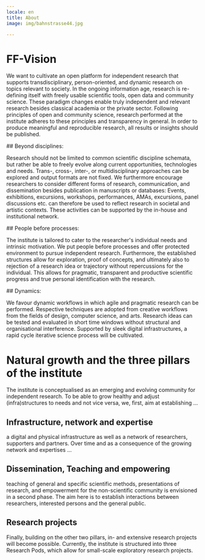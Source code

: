 ```yaml
---
locale: en
title: About
image: img/bahnstrasse44.jpg

---
```


# FF-Vision

We want to cultivate an open platform for independent research that supports transdisciplinary, person-oriented, and dynamic research on topics relevant to society. 
In the ongoing information age, research is re-defining itself with freely usable scientific tools, open data and community science.
These paradigm changes enable truly independent and relevant research besides classical academia or the private sector. 
Following principles of open and community science, research performed at the institute adheres to these principles and transparency in general.
In order to produce meaningful and reproducible research, all results or insights should be published.


## Beyond disciplines:

Research should not be limited to common scientific discipline schemata, but rather be able to freely evolve along current opportunities, technologies and needs.
Trans-, cross-, inter-, or multidisciplinary approaches can be explored and output formats are not fixed. We furthermore encourage researchers to consider different forms of research, communication, and dissemination besides publication in manuscripts or databases: Events, exhibitions, excursions, workshops, performances, AMAs, excursions, panel discussions etc. can therefore be used to reflect research in societal and artistic contexts.
These activities can be supported by the in-house and institutional network. 

## People before processes:

The institute is tailored to cater to the researcher's individual needs and intrinsic motivation. We put people before processes and offer protected environment to pursue independent research.
Furthermore, the established structures allow for exploration, proof of concepts, and ultimately also to rejection of a research idea or trajectory without repercussions for the individual. This allows for pragmatic, transparent and productive scientific progress and true personal identification with the research.

## Dynamics:

We favour dynamic workflows in which agile and pragmatic research can be performed. Respective techniques are adopted from creative workflows from the fields of design, computer science, and arts. Research ideas can be tested and evaluated in short time windows without structural and organisational interference. Supported by sleek digital infrastructures, a rapid cycle iterative science process will be cultivated. 


# Natural growth and the three pillars of the institute

The institute is conceptualised as an emerging and evolving community for independent research. To be able to grow healthy and adjust (infra)structures to needs and not vice versa, we, first, aim at establishing ...

## Infrastructure, network and expertise

a digital and physical infrastructure as well as a network of researchers, supporters and partners. Over time and as a consequence of the growing network and expertises ...

## Dissemination, Teaching and empowering

teaching of general and specific scientific methods, presentations of research, and empowerment for the non-scientific community is envisioned in a second phase. 
The aim here is to establish interactions between researchers, interested persons and the general public.

## Research projects

Finally, building on the other two pillars, in- and extensive research projects will become possible.
Currently, the institute is structured into three Research Pods, which allow for small-scale exploratory research projects.










